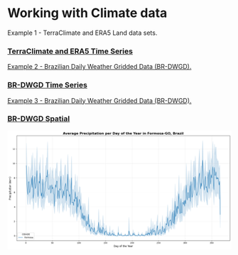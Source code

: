 # Working with Climate data

Example 1 - TerraClimate and ERA5 Land data sets.
### <a href="https://code.earthengine.google.com/e5f1b8647c14b2298e9020c30dd408eb">  TerraClimate and ERA5 Time Series

Example 2 - Brazilian Daily Weather Gridded Data (BR-DWGD).
### <a href="https://code.earthengine.google.com/4b9c64bd511d5ee2da40b8bea3dfb9d0">  BR-DWGD Time Series

Example 3 - Brazilian Daily Weather Gridded Data (BR-DWGD).
### <a href="https://code.earthengine.google.com/ce1c71cca4692765d60a3e7a91f73577">  BR-DWGD Spatial

![Precipitation BR-DWGD](https://github.com/IzaiasdeSouzaSilvagithub/Climate/blob/419f0c310cc1f0b33d815578434eaed4755c5574/Precipitation.png)
